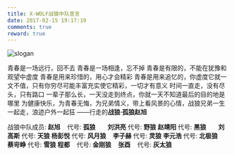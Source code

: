 ```yaml
---
title: X-WOLF战狼中队宣言
date: 2017-02-15 19:17:19
comments: true
reward: true
---
```

![slogan](http://x-wolf.win/images/slogan.jpg)

青春是一场远行，回不去
青春是一场相逢，忘不掉
青春是有限的，不能在犹豫和观望中虚度
青春是用来珍惜的，用心才会精彩
青春是用来追忆的，你虚度它就一文不值，只有你穷尽可能丰富充实使它精彩，一切才有意义
时间一直走，没有尽头，只有路口
一辈子那么长，一天没走到终点，你就一天不知道最后的目的地是哪里
为健康快乐，为青春无悔，为兄弟情义，带上看风景的心情，战狼兄弟一生一起走，浪迹户外一起狂
——行走的**战狼·孤狼赵旭**

<!-- more -->

战狼中队成员:
**赵旭**&nbsp;&nbsp;&nbsp; 代号: **孤狼**&nbsp;&nbsp;&nbsp;&nbsp;&nbsp;&nbsp; **刘洪亮** 代号: **野狼**
**赵靖阳** 代号: **黑狼**&nbsp;&nbsp;&nbsp;&nbsp;&nbsp;&nbsp; **刘高斯** 代号: **天狼**
**杨彭悦** 代号: **风月狼**&nbsp;&nbsp;&nbsp; **李子赫** 代号: **灵狼**
**李元浩** 代号: **北极狼**&nbsp;&nbsp;&nbsp; **蔡岢峥** 代号: **雪狼**
**程都**&nbsp;&nbsp;&nbsp; 代号: **金刚狼**&nbsp;&nbsp;&nbsp; **张酉**&nbsp;&nbsp;&nbsp; 代号: **灰太狼**

